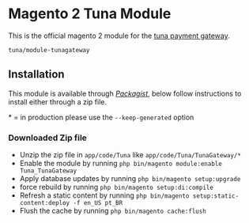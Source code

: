 # Magento 2 Tuna Module
This is the official magento 2 module for the [tuna payment gateway](https://tuna.uy).

    tuna/module-tunagateway

## Installation
This module is available through [*Packagist*](https://packagist.org/packages/tuna/module-tunagateway), below follow instructions to install either through a zip file.

\* = in production please use the `--keep-generated` option

### Downloaded Zip file

 - Unzip the zip file in `app/code/Tuna` like `app/code/Tuna/TunaGateway/*`
 - Enable the module by running `php bin/magento module:enable Tuna_TunaGateway`
 - Apply database updates by running `php bin/magento setup:upgrade`
 - force rebuild by running `php bin/magento setup:di:compile`
 - Refresh a static content by running `php bin/magento setup:static-content:deploy -f en_US pt_BR`
 - Flush the cache by running `php bin/magento cache:flush`